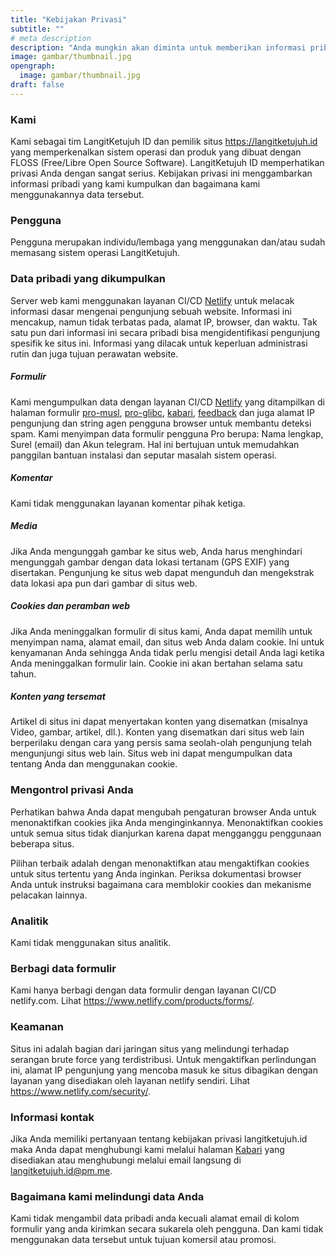 ```yaml
---
title: "Kebijakan Privasi"
subtitle: ""
# meta description
description: "Anda mungkin akan diminta untuk memberikan informasi pribadi yang berhubungan dengan Layanan L7, tujuannya untuk kemudahan menghubungi dan mengenali."
image: gambar/thumbnail.jpg
opengraph:
  image: gambar/thumbnail.jpg
draft: false
---
```


### Kami

Kami sebagai tim LangitKetujuh ID dan pemilik situs https://langitketujuh.id yang memperkenalkan sistem operasi dan produk yang dibuat dengan FLOSS (Free/Libre Open Source Software). LangitKetujuh ID memperhatikan privasi Anda dengan sangat serius. Kebijakan privasi ini menggambarkan informasi pribadi yang kami kumpulkan dan bagaimana kami menggunakannya data tersebut.

### Pengguna

Pengguna merupakan individu/lembaga yang menggunakan dan/atau sudah memasang sistem operasi LangitKetujuh.

### Data pribadi yang dikumpulkan

Server web kami menggunakan layanan CI/CD [Netlify](https://netlify.com) untuk melacak informasi dasar mengenai pengunjung sebuah website. Informasi ini mencakup, namun tidak terbatas pada, alamat IP, browser, dan waktu. Tak satu pun dari informasi ini secara pribadi bisa mengidentifikasi pengunjung spesifik ke situs ini. Informasi yang dilacak untuk keperluan administrasi rutin dan juga tujuan perawatan website.

  ##### Formulir

  Kami mengumpulkan data dengan layanan CI/CD [Netlify](https://netlify.com) yang ditampilkan di halaman formulir [pro-musl](/pro-musl), [pro-glibc](/pro-glibc), [kabari](/kabari), [feedback](/feedback) dan juga alamat IP pengunjung dan string agen pengguna browser untuk membantu deteksi spam. Kami menyimpan data formulir pengguna Pro berupa: Nama lengkap, Surel (email) dan Akun telegram. Hal ini bertujuan untuk memudahkan panggilan bantuan instalasi dan seputar masalah sistem operasi.

  ##### Komentar

  Kami tidak menggunakan layanan komentar pihak ketiga. 

  ##### Media

  Jika Anda mengunggah gambar ke situs web, Anda harus menghindari mengunggah gambar dengan data lokasi tertanam (GPS EXIF) yang disertakan. Pengunjung ke situs web dapat mengunduh dan mengekstrak data lokasi apa pun dari gambar di situs web.

  ##### Cookies dan peramban web

  Jika Anda meninggalkan formulir di situs kami, Anda dapat memilih untuk menyimpan nama, alamat email, dan situs web Anda dalam cookie. Ini untuk kenyamanan Anda sehingga Anda tidak perlu mengisi detail Anda lagi ketika Anda meninggalkan formulir lain. Cookie ini akan bertahan selama satu tahun.

  ##### Konten yang tersemat

  Artikel di situs ini dapat menyertakan konten yang disematkan (misalnya Video, gambar, artikel, dll.). Konten yang disematkan dari situs web lain berperilaku dengan cara yang persis sama seolah-olah pengunjung telah mengunjungi situs web lain. Situs web ini dapat mengumpulkan data tentang Anda dan menggunakan cookie.

### Mengontrol privasi Anda

Perhatikan bahwa Anda dapat mengubah pengaturan browser Anda untuk menonaktifkan cookies jika Anda menginginkannya. Menonaktifkan cookies untuk semua situs tidak dianjurkan karena dapat mengganggu penggunaan beberapa situs.

Pilihan terbaik adalah dengan menonaktifkan atau mengaktifkan cookies untuk situs tertentu yang Anda inginkan. Periksa dokumentasi browser Anda untuk instruksi bagaimana cara memblokir cookies dan mekanisme pelacakan lainnya.

### Analitik

Kami tidak menggunakan situs analitik.

### Berbagi data formulir

Kami hanya berbagi dengan data formulir dengan layanan CI/CD netlify.com. Lihat https://www.netlify.com/products/forms/.

### Keamanan

Situs ini adalah bagian dari jaringan situs yang melindungi terhadap serangan brute force yang terdistribusi. Untuk mengaktifkan perlindungan ini, alamat IP pengunjung yang mencoba masuk ke situs dibagikan dengan layanan yang disediakan oleh layanan netlify sendiri. Lihat https://www.netlify.com/security/.

### Informasi kontak

Jika Anda memiliki pertanyaan tentang kebijakan privasi langitketujuh.id maka Anda dapat menghubungi kami melalui halaman [Kabari](/kabari) yang disediakan atau menghubungi melalui email langsung di [langitketujuh.id@pm.me](mailto:langitketujuh.id@pm.me).

### Bagaimana kami melindungi data Anda

Kami tidak mengambil data pribadi anda kecuali alamat email di kolom formulir yang anda kirimkan secara sukarela oleh pengguna. Dan kami tidak menggunakan data tersebut untuk tujuan komersil atau promosi.
